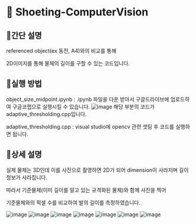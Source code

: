 # 👟 Shoeting-ComputerVision


## 📌간단 설명
referenced object(ex 동전, A4)와의 비교를 통해

2D이미지를 통해 물체의 길이를 구할 수 있는 코드입니다.


## 📌실행 방법

object_size_midpoint.ipynb : .ipynb 파일을 다운 받아서 구글드라이브에 업로드하여 구글코랩으로 실행시킬 수 있습니다.
![image](https://user-images.githubusercontent.com/90602936/206730198-6df2a9ed-3ef4-473e-84e1-af4e5cc37445.png)
해당 부분의 코드가 adaptive_thresholding.cpp입니다.

adaptive_thresholding.cpp : visual studio에 opencv 관련 셋팅 후 코드를 실행하면 됩니다.



## 📌상세 설명

실제 물체는 3D인데 이를 사진으로 촬영하면 2D가 되어 dimension이 사라지며 길이정보가 사라집니다.

따라서 기준물체(이미 길이를 알고 있는 규격화된 물체)와 함께 사진을 찍어

기준물체와의 픽셀 수를 비교하여 발의 길이를 측정하였습니다.

![image](https://user-images.githubusercontent.com/90602936/206726775-65046683-347b-4024-910c-bb354af7b5b8.png)
![image](https://user-images.githubusercontent.com/90602936/206726373-77625075-bc7e-4400-af46-7eee7d14c421.png)
![image](https://user-images.githubusercontent.com/90602936/206726405-f13c444f-ece5-400c-ab0a-67eef3353fb0.png)
![image](https://user-images.githubusercontent.com/90602936/206726445-1a21d9df-a6b7-42f0-8be6-31a648c5aee4.png)
![image](https://user-images.githubusercontent.com/90602936/206726484-73959aaa-3ebf-41ee-b0de-90fca228b048.png)
![image](https://user-images.githubusercontent.com/90602936/206726508-375d0784-041e-4a74-b4c4-cbf977f9e204.png)
![image](https://user-images.githubusercontent.com/90602936/206726534-ed4deeb8-152a-4ed0-83b2-9ceed0633126.png)
